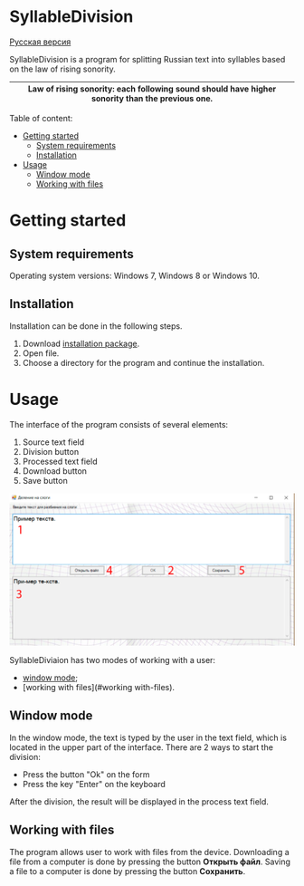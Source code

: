 # SyllableDivision

[Русская версия](https://github.com/GurovaAnya/SyllableDivision/blob/master/README.md)

SyllableDivision is a program for splitting Russian text into syllables based on the law of rising sonority.

| **Law of rising sonority**: each following sound should have higher sonority than the previous one.|
|---|



Table of content:
- [Getting started](#getting-started)
    - [System requirements](#system-requirements)
    - [Installation](#installation)
- [Usage](#usage)
    - [Window mode](#window-mode)
    - [Working with files](#working-with-files)
# Getting started
## System requirements
Operating system versions: Windows 7, Windows 8 or Windows 10.
## Installation
Installation can be done in the following steps.

1. Download [installation package](https://github.com/GurovaAnya/SyllableDivision/blob/master/SyllablesSetup.msi).
2. Open file.
3. Choose a directory for the program and continue the installation.

# Usage
The interface of the program consists of several elements:
1. Source text field
2. Division button
3. Processed text field
4. Download button
5. Save button

![alt text](https://github.com/GurovaAnya/SyllableDivision/blob/master/images/window-mode.png)

SyllableDiviaion has two modes of working with a user:
- [window mode](#window-mode);
- [working with files](#working with-files).

## Window mode
In the window mode, the text is typed by the user in the text field, which is located in the upper part of the interface.
There are 2 ways to start the division:
- Press the button "Ok" on the form
- Press the key "Enter" on the keyboard

After the division, the result will be displayed in the process text field.

## Working with files
The program allows user to work with files from the device.
Downloading a file from a computer is done by pressing the button **Открыть файл**.
Saving a file to a computer is done by pressing the button **Сохранить**.

